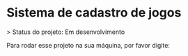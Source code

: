 <h1>Sistema de cadastro de jogos</h1>
> Status do projeto: Em desenvolvimento

Para rodar esse projeto na sua máquina, por favor digite:
```npm install
```
